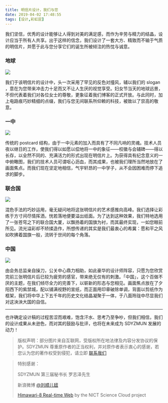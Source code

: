 ```yaml
---
title: 明信片设计，我们与您
date: 2019-04-02 17:48:55
tags: [设计,彩虹屁]
---
```


我们坚信，优秀的设计能够让人得到对美的满足感，而作为辛劳与精力的结晶，设计应当于所有人共享。出于这样的信念，我们设计了一套大方、精致而不输于气质的明信片，并愿于此与您分享它们的诞生所被倾注的热忱与诚意。

### 地球

![](https://user-images.githubusercontent.com/13704467/55224957-84c4e880-524c-11e9-9029-65e8b50312df.png)
<!-- more -->
我们于该明信片的设计中，头一次采用了罕见的反色对撞风，辅以我们的 slogan ，意在为您带来冲击力十足而又不让人生厌的视觉享受。妇女节当天的地球远景，不但代表着我们对各位女士的尊敬，更象征着我们博客的正式开放。与此同时，加上电路痕巧妙精细的点缀，我们与您无间联系所仰赖的科技，被致以了崇高的敬意。

### 一中

![](https://user-images.githubusercontent.com/13704467/55224959-84c4e880-524c-11e9-8b4f-c3df81ebe7ce.png)

传统的 postcard 结构，由于一中元素的加入而具有了不同凡响的灵魂。技术人员夜以继日的工作，使我们得以如愿以偿地将一中的象征——校徽与会辅碑——得以长存，以全然不同的、充满活力的形式出现在明信片上。为获得具有纪念意义的一中俯瞰图，我们的技术人员可谓呕心沥血，而其成果，也被我们理所当然地放在了画面焦点。而我们现在坚定地相信，气宇轩昂的一中学子，从不会因困难而停下追求的脚步。

### 联合国

![](https://user-images.githubusercontent.com/13704467/55224958-84c4e880-524c-11e9-92e1-3863f7435d97.png)

混色手法的巧妙运用，毫无疑问地将这张明信片的艺术感推向高峰。我们选择让彩练于方寸间尽情挥洒，恍若落地便要溢出纸面。为了达到这种效果，我们特地选用了一张苍穹之下的联合国大厦，以飘扬着的国旗为衬，而其最终实现，一如您眼前所见。流光溢彩却不矫揉造作，所想传递的其实是我们最衷心的希冀：愿和平之风如吹拂着国旗一般，流转于世间的每个角落。

### 中国

![](https://user-images.githubusercontent.com/13704467/55224960-855d7f00-524c-11e9-9282-4e1ba639bd92.png)

由会务总监亲自操刀，公关中心鼎力相助，如此豪华的设计师阵容，只愿为您欣赏完前三张明信片后已较为疲劳的感官，带来绝无仅有的刺激。「中国」，这个百做不厌的主题，在我们倾尽全力的完善下，以崭新的形态与您相见。画面焦点放在了夕阳西下的紫禁城，配以铺满视野的宣纸，而正面用印章破除单调，背面以剪纸作为框架，我们将中华上下五千年的历史文化结晶凝聚于一体，于八面玲珑中尽显我们对这泱泱大国的自信。

***

也许确定设计稿的过程苦涩而艰难，饱含汗水、思考乃至争吵，但我们相信，我们的设计成果从未逊色，而对其的鼓励与批评，也将在未来成为 SDYZMUN 发展的动力！

> 版权声明：部分图片来自互联网，受版权所在地法律及内容分发协议的保护。SDYZMUN 尊重原作者的正当权利，并对原作者表示衷心的感谢，若您认为您的著作权受到侵犯，请立即 [联系我们](mailto:3529609351@qq.com)

> 特别感谢：
>
> SDYZMUN 第三届秘书长 罗志泽先生
>
> 新浪微博 [@刘顺儿妞](https://weibo.com/secretphotography?refer_flag=1005055013_)
>
> [Himawari-8 Real-time Web](http://himawari8.nict.go.jp) by the NICT Science Cloud project